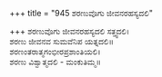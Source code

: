+++
title = "945 ಶರಣುವೊಗು ಜೀವನರಹಸ್ಯದಲಿ"

+++
ಶರಣುವೊಗು ಜೀವನರಹಸ್ಯದಲಿ ಸತ್ತ್ವದಲಿ।  
ಶರಣು ಜೀವನವ ಸುಮವೆನಿಪ ಯತ್ನದಲಿ॥  
ಶರಣಂತರಾತ್ಮಗಂಭೀರಪ್ರಶಾಂತಿಯಲಿ।  
ಶರಣು ವಿಶ್ವಾತ್ಮದಲಿ - ಮಂಕುತಿಮ್ಮ॥  